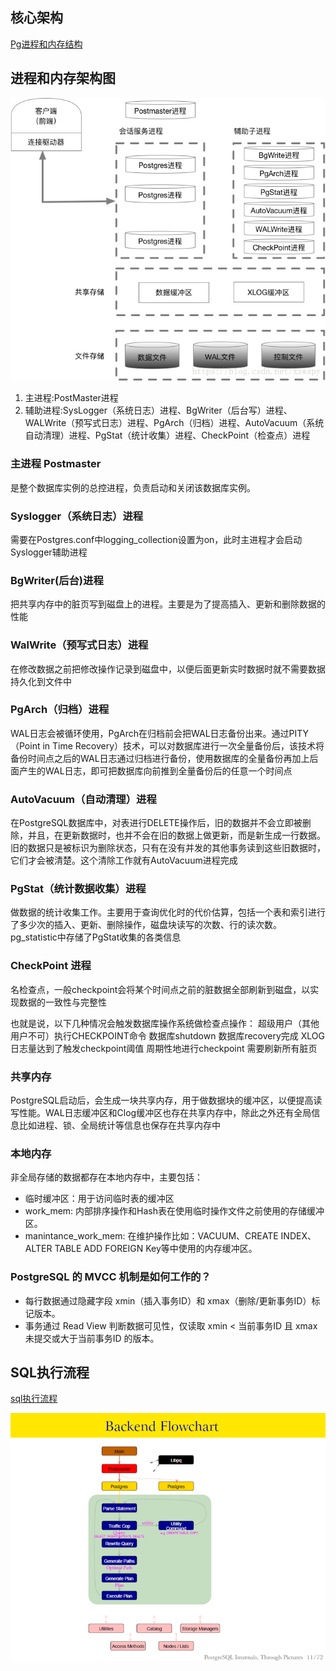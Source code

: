 ## 核心架构

[Pg进程和内存结构](https://www.cnblogs.com/ilifeilong/p/6995260.html)

## 进程和内存架构图

![架构](./.images/jg.jpeg)

1. 主进程:PostMaster进程
2. 辅助进程:SysLogger（系统日志）进程、BgWriter（后台写）进程、WALWrite（预写式日志）进程、PgArch（归档）进程、AutoVacuum（系统自动清理）进程、PgStat（统计收集）进程、CheckPoint（检查点）进程

### 主进程 Postmaster
是整个数据库实例的总控进程，负责启动和关闭该数据库实例。

### Syslogger（系统日志）进程
需要在Postgres.conf中logging_collection设置为on，此时主进程才会启动Syslogger辅助进程

### BgWriter(后台)进程
把共享内存中的脏页写到磁盘上的进程。主要是为了提高插入、更新和删除数据的性能

### WalWrite（预写式日志）进程
在修改数据之前把修改操作记录到磁盘中，以便后面更新实时数据时就不需要数据持久化到文件中

### PgArch（归档）进程
WAL日志会被循环使用，PgArch在归档前会把WAL日志备份出来。通过PITY（Point in Time Recovery）技术，可以对数据库进行一次全量备份后，该技术将备份时间点之后的WAL日志通过归档进行备份，使用数据库的全量备份再加上后面产生的WAL日志，即可把数据库向前推到全量备份后的任意一个时间点

### AutoVacuum（自动清理）进程
在PostgreSQL数据库中，对表进行DELETE操作后，旧的数据并不会立即被删除，并且，在更新数据时，也并不会在旧的数据上做更新，而是新生成一行数据。旧的数据只是被标识为删除状态，只有在没有并发的其他事务读到这些旧数据时，它们才会被清楚。这个清除工作就有AutoVacuum进程完成

### PgStat（统计数据收集）进程
做数据的统计收集工作。主要用于查询优化时的代价估算，包括一个表和索引进行了多少次的插入、更新、删除操作，磁盘块读写的次数、行的读次数。pg_statistic中存储了PgStat收集的各类信息

### CheckPoint 进程
名检查点，一般checkpoint会将某个时间点之前的脏数据全部刷新到磁盘，以实现数据的一致性与完整性

也就是说，以下几种情况会触发数据库操作系统做检查点操作：
超级用户（其他用户不可）执行CHECKPOINT命令
数据库shutdown
数据库recovery完成
XLOG日志量达到了触发checkpoint阈值
周期性地进行checkpoint
需要刷新所有脏页

### 共享内存
PostgreSQL启动后，会生成一块共享内存，用于做数据块的缓冲区，以便提高读写性能。WAL日志缓冲区和Clog缓冲区也存在共享内存中，除此之外还有全局信息比如进程、锁、全局统计等信息也保存在共享内存中

### 本地内存
非全局存储的数据都存在本地内存中，主要包括：
- 临时缓冲区：用于访问临时表的缓冲区
- work_mem: 内部排序操作和Hash表在使用临时操作文件之前使用的存储缓冲区。
- manintance_work_mem: 在维护操作比如：VACUUM、CREATE INDEX、ALTER TABLE ADD FOREIGN Key等中使用的内存缓冲区。

### PostgreSQL 的 MVCC 机制是如何工作的？
- 每行数据通过隐藏字段 xmin（插入事务ID）和 xmax（删除/更新事务ID）标记版本。
- 事务通过 ​Read View​ 判断数据可见性，仅读取 xmin < 当前事务ID 且 xmax 未提交或大于当前事务ID 的版本。


## SQL执行流程

[sql执行流程](http://blog.itpub.net/29898569/viewspace-1847987/)

![postgresSQL流程](./.images/postgresSQL流程.png)

